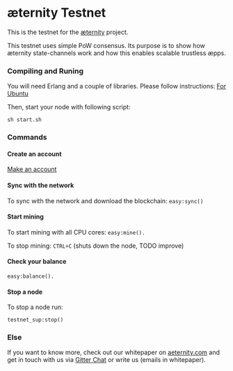 æternity Testnet
==========

This is the testnet for the [æternity](www.aeternity.com) project.

This testnet uses simple PoW consensus. Its purpose is to show how æternity state-channels work and how this enables scalable trustless æpps.

### Compiling and Runing
You will need Erlang and a couple of libraries. Please follow instructions:
[For Ubuntu](docs/compile.md)

Then, start your node with following script:
```
sh start.sh
```

### Commands
#### Create an account
[Make an account](docs/new_account.md)

#### Sync with the network
To sync with the network and download the blockchain: ```easy:sync()```

#### Start mining
To start mining with all CPU cores: ```easy:mine().```

To stop mining: ```CTRL+C``` (shuts down the node, TODO improve)

#### Check your balance
```
easy:balance().
```

#### Stop a node
To stop a node run:
```
testnet_sup:stop()
```


### Else
If you want to know more, check out our whitepaper on [aeternity.com](https://aeternity.com) and get in touch with us via [Gitter Chat](https://gitter.com/aeternity?Lobby) or write us (emails in whitepaper). 
